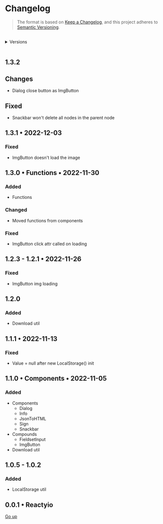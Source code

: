 # Changelog

> The format is based on [Keep a Changelog](https://keepachangelog.com/en/1.0.0/), and this project adheres to [Semantic Versioning](https://semver.org/spec/v2.0.0.html).

<br>

<details>
   <summary>Versions</summary>

-  [1.3.0](#130-•-2022-11-30)
-  [1.2.0](#120)
-  [1.1.0](#110-•-components-•-2022-11-05)
-  [1.0.2](#102)
   </details>

<br>

## 1.3.2

## Changes

-  Dialog close button as ImgButton

## Fixed

-  Snackbar won't delete all nodes in the parent node

## 1.3.1 • 2022-12-03

### Fixed

-  ImgButton doesn't load the image

## 1.3.0 • Functions • 2022-11-30

### Added

-  Functions

### Changed

-  Moved functions from components

### Fixed

-  ImgButton click attr called on loading

## 1.2.3 - 1.2.1 • 2022-11-26

### Fixed

-  ImgButton img loading

## 1.2.0

### Added

-  Download util

## 1.1.1 • 2022-11-13

### Fixed

-  Value = null after new LocalStorage() init

## 1.1.0 • Components • 2022-11-05

### Added

-  Components
   -  Dialog
   -  Info
   -  JsonToHTML
   -  Sign
   -  Snackbar
-  Compounds
   -  FieldsetInput
   -  ImgButton
-  Download util

## 1.0.5 - 1.0.2

### Added

-  LocalStorage util

## 0.0.1 • Reactyio

[Go up](#changelog)
